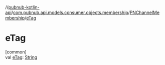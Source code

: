 //[pubnub-kotlin-api](../../../index.md)/[com.pubnub.api.models.consumer.objects.membership](../index.md)/[PNChannelMembership](index.md)/[eTag](e-tag.md)

# eTag

[common]\
val [eTag](e-tag.md): [String](https://kotlinlang.org/api/latest/jvm/stdlib/kotlin/-string/index.html)
